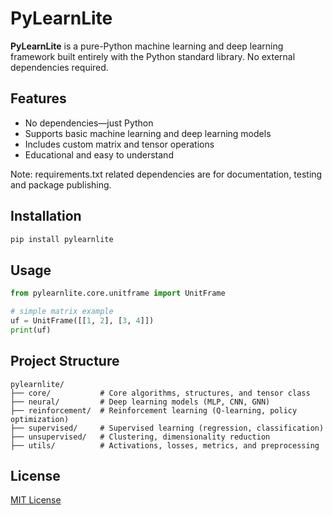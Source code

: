 # PyLearnLite  

**PyLearnLite** is a pure-Python machine learning and deep learning framework built entirely with the Python standard library. No external dependencies required.  

## Features  
- No dependencies—just Python  
- Supports basic machine learning and deep learning models  
- Includes custom matrix and tensor operations  
- Educational and easy to understand
  
Note: requirements.txt related dependencies are for documentation, testing and package publishing.

## Installation  
```bash
pip install pylearnlite
```

## Usage  
```python
from pylearnlite.core.unitframe import UnitFrame

# simple matrix example
uf = UnitFrame([[1, 2], [3, 4]])
print(uf)
```

## Project Structure  
```plaintext
pylearnlite/
├── core/           # Core algorithms, structures, and tensor class
├── neural/         # Deep learning models (MLP, CNN, GNN)
├── reinforcement/  # Reinforcement learning (Q-learning, policy optimization)
├── supervised/     # Supervised learning (regression, classification)
├── unsupervised/   # Clustering, dimensionality reduction
├── utils/          # Activations, losses, metrics, and preprocessing
```

## License  
[MIT License](/LICENSE)  

